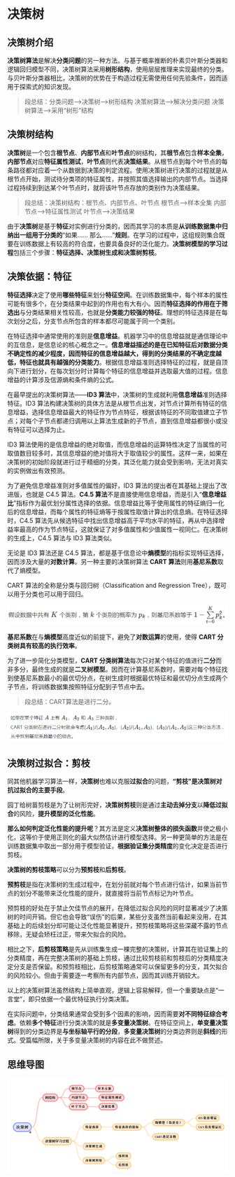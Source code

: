 # 决策树 #

## 决策树介绍 ##

**决策树算法**是解决**分类问题**的另一种方法。与基于概率推断的朴素贝叶斯分类器和逻辑回归模型不同，决策树算法采用**树形结构**，使用层层推理来实现最终的分类。与贝叶斯分类器相比，决策树的优势在于构造过程无需使用任何先验条件，因而适用于探索式的知识发现。

> 段总结：分类问题-->决策树-->树形结构
> 决策树算法-->解决分类问题
> 决策树算法-->采用“树形”结构

## 决策树结构 ##

**决策树**是一个包含**根节点**、**内部节点**和**叶节点**的树结构，其**根节点**包含**样本全集**，**内部节点**对应**特征属性测试**，**叶节点**则代表**决策结果**。从根节点到每个叶节点的每条路径都对应着一个从数据到决策的判定流程。使用决策树进行决策的过程就是从根节点开始，测试待分类项的特征属性，并按照其值选择输出的内部节点。当选择过程持续到到达某个叶节点时，就将该叶节点存放的类别作为决策结果。

> 段总结：决策树结构：根节点、内部节点、叶节点
> 根节点-->样本全集
> 内部节点-->特征属性测试
> 叶节点-->决策结果

由于**决策树**是基于**特征**对实例进行分类的，因而其学习的本质是**从训练数据集中归纳出一组用于分类的**“如果...... 那么......”**规则**。在学习的过程中，这组规则集合既要在训练数据上有较高的符合度，也要具备良好的泛化能力。**决策树模型的学习过程**包括三个步骤：**特征选择、决策树生成和决策树剪枝**。

## 决策依据：特征 ##

**特征选择**决定了使用**哪些特征**来划分**特征空间**。在训练数据集中，每个样本的属性可能有很多个，在分类结果中起到的作用也有大有小。因而**特征选择的作用在于筛选出**与分类结果相关性较高，也就是**分类能力较强的特征**。理想的特征选择是在每次划分之后，分支节点所包含的样本都尽可能属于同一个类别。

在特征选择中通常使用的准则是**信息增益**。机器学习中的信息增益就是通信理论中的互信息，是信息论的核心概念之一。**信息增益描述的是在已知特征后对数据分类不确定性的减少程度，因而特征的信息增益越大，得到的分类结果的不确定度越低，特征也就具有越强的分类能力**。根据信息增益准则选择特征的过程，就是自顶向下进行划分，在每次划分时计算每个特征的信息增益并选取最大值的过程。信息增益的计算涉及信源熵和条件熵的公式。

在最早提出的决策树算法——**ID3 算法**中，决策树的生成就利用**信息增益**准则选择特征。ID3 算法构建决策树的具体方法是从根节点出发，对节点计算所有特征的信息增益，选择信息增益最大的特征作为节点特征，根据该特征的不同取值建立子节点；对每个子节点都递归调用以上算法生成新的子节点，直到信息增益都很小或没有特征可以选择为止。

ID3 算法使用的是信息增益的绝对取值，而信息增益的运算特性决定了当属性的可取值数目较多时，其信息增益的绝对值将大于取值较少的属性。这样一来，如果在决策树的初始阶段就进行过于精细的分类，其泛化能力就会受到影响，无法对真实的实例做出有效预测。

为了避免信息增益准则对多值属性的偏好，ID3 算法的提出者在其基础上提出了改进版，也就是 C4.5 算法。**C4.5 算法**不是直接使用信息增益，而是引入“**信息增益比**”指标作为最优划分属性选择的依据。信息增益比等于使用属性的特征熵归一化后的信息增益，而每个属性的特征熵等于按属性取值计算出的信息熵。在特征选择时，C4.5 算法先从候选特征中找出信息增益高于平均水平的特征，再从中选择增益率最高的作为节点特征，这就保证了对多值属性和少值属性一视同仁。在决策树的生成上，C4.5 算法与 ID3 算法类似。

无论是 ID3 算法还是 C4.5 算法，都是基于信息论中**熵模型**的指标实现特征选择，因而涉及大量的**对数计算**。另一种主要的决策树算法 **CART 算法**则用**基尼系数**取代了熵模型。

CART 算法的全称是分类与回归树（Classification and Regression Tree），既可以用于分类也可以用于回归。

![](images/20180404201353.png)

**基尼系数**在与**熵模型**高度近似的前提下，避免了**对数运算**的使用，使得 **CART 分类树具有较高的执行效率**。

为了进一步简化分类模型，**CART 分类树算法**每次只对某个特征的值进行**二分**而非多分，最终生成的就是**二叉树模型**。因而在计算基尼系数时，需要对每个特征找到使基尼系数最小的最优切分点，在树生成时根据最优特征和最优切分点生成两个子节点，将训练数据集按照特征分配到子节点中去。

> 段总结：CART算法是进行二分。

![](images/20180404201824.png)

## 决策树过拟合：剪枝 ##

同其他机器学习算法一样，**决策树**也难以克服**过拟合**的问题，**“剪枝”是决策树对抗过拟合的主要手段**。

园丁给树苗剪枝是为了让树形完好，**决策树剪枝**则是通过**主动去掉分支**以**降低过拟合**的风险，**提升模型的泛化性能**。

**那么如何判定泛化性能的提升呢**？其方法是定义**决策树整体的损失函数**并使之极小化，这等价于使用正则化的最大似然估计进行模型选择。另一种更简单的方法是在训练数据集中取出一部分用于模型验证，**根据验证集分类精度**的变化决定是否进行剪枝。

**决策树的剪枝策略**可以分为**预剪枝**和**后剪枝**。

**预剪枝**是指在决策树的生成过程中，在划分前就对每个节点进行估计，如果当前节点的划分不能带来泛化性能的提升，就直接将当前节点标记为叶节点。

预剪枝的好处在于禁止欠佳节点的展开，在降低过拟合风险的同时显著减少了决策树的时间开销。但它也会导致“误伤”的后果，某些分支虽然当前看起来没用，在其基础上的后续划分却可能让泛化性能显著提升，预剪枝策略将这些深藏不露的节点移除，无疑会矫枉过正，带来欠拟合的风险。

相比之下，**后剪枝策略**是先从训练集生成一棵完整的决策树，计算其在验证集上的分类精度，再在完整决策树的基础上剪枝，通过比较剪枝前和剪枝后的分类精度决定分支是否保留。和预剪枝相比，后剪枝策略通常可以保留更多的分支，其欠拟合的风险较小。但由于需要逐一考察所有内部节点，因而其训练开销较大。

以上的决策树算法虽然结构上简单直观，逻辑上容易解释，但一个重要缺点是“一言堂”，即只依据一个最优特征执行分类决策。

在实际问题中，分类结果通常会受到多个因素的影响，因而需要**对不同特征综合考虑**。依赖**多个特征**进行分类决策的就是**多变量决策树**。在特征空间上，**单变量决策树**得到的分类边界是**与坐标轴平行的分段**，**多变量决策树**的分类边界则是**斜线**的形式。受篇幅所限，关于多变量决策树的内容在此不做赘述。

## 思维导图 ##

![](images/20180404202538.png)
